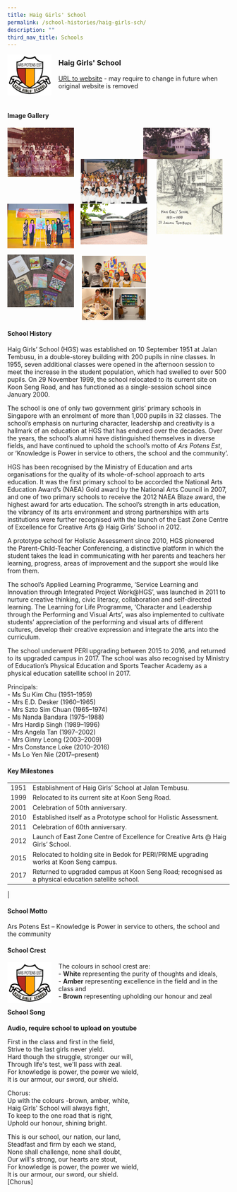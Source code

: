 ```yaml
---
title: Haig Girls' School
permalink: /school-histories/haig-girls-sch/
description: ""
third_nav_title: Schools
---
```

<img src="/images/haiggirls1.png" style="width:20%;margin-right:15px;" align = "left">

### **Haig Girls' School**
[URL to website](https://haiggirls.moe.edu.sg/) - may require to change in future when original website is removed

<br clear="left">

#### **Image Gallery**

<p><a href="https://staging.d1yxymztqoj7qn.amplifyapp.com/images/haiggirls2.jpg">  
<img src="/images/haiggirls2.jpg" style="width:30%;margin-right:15px;" align = "left">
</a></p>

<p><a href="https://staging.d1yxymztqoj7qn.amplifyapp.com/images/haiggirls4.jpg">  
<img src="/images/haiggirls4.jpg" style="width:30%;margin-right:45px;" align = "right">
</a></p>

<p><a href="https://staging.d1yxymztqoj7qn.amplifyapp.com/images/haiggirls3.jpg">  
<img src="/images/haiggirls3.jpg" style="width:30%;margin-right:15px;" align = "right">
</a></p>

<p><a href="https://staging.d1yxymztqoj7qn.amplifyapp.com/images/haiggirls5.jpg">  
<img src="/images/haiggirls5.jpg" style="width:30%;margin-right:15px;" align = "left">
</a></p>

<p><a href="https://staging.d1yxymztqoj7qn.amplifyapp.com/images/haiggirls6.jpg">  
<img src="/images/haiggirls6.jpg" style="width:30%;margin-right:15px;" align = "left">
</a></p>

<p><a href="https://staging.d1yxymztqoj7qn.amplifyapp.com/images/haiggirls7.jpg">  
<img src="/images/haiggirls7.jpg" style="width:30%;margin-right:15px;" align = "left">
</a></p>

<br clear="left">

<p><a href="https://staging.d1yxymztqoj7qn.amplifyapp.com/images/haiggirls8.jpeg">  
<img src="/images/haiggirls8.jpeg" style="width:30%;margin-right:15px;" align = "left">
</a></p>

<p><a href="https://staging.d1yxymztqoj7qn.amplifyapp.com/images/haiggirls9.jpg">  
<img src="/images/haiggirls9.jpg" style="width:30%;margin-right:15px;" align = "left">
</a></p>

<br clear="left">

#### **School History**
Haig Girls’ School (HGS) was established on 10 September 1951 at Jalan Tembusu, in a double-storey building with 200 pupils in nine classes. In 1955, seven additional classes were opened in the afternoon session to meet the increase in the student population, which had swelled to over 500 pupils. On 29 November 1999, the school relocated to its current site on Koon Seng Road, and has functioned as a single-session school since January 2000. 

The school is one of only two government girls’ primary schools in Singapore with an enrolment of more than 1,000 pupils in 32 classes. The school’s emphasis on nurturing character, leadership and creativity is a hallmark of an education at HGS that has endured over the decades. Over the years, the school’s alumni have distinguished themselves in diverse fields, and have continued to uphold the school’s motto of _Ars Potens Est_, or ‘Knowledge is Power in service to others, the school and the community’.

HGS has been recognised by the Ministry of Education and arts organisations for the quality of its whole-of-school approach to arts education. It was the first primary school to be accorded the National Arts Education Award’s (NAEA) Gold award by the National Arts Council in 2007, and one of two primary schools to receive the 2012 NAEA Blaze award, the highest award for arts education. The school’s strength in arts education, the vibrancy of its arts environment and strong partnerships with arts institutions were further recognised with the launch of the East Zone Centre of Excellence for Creative Arts @ Haig Girls’ School in 2012.

A prototype school for Holistic Assessment since 2010, HGS pioneered the Parent-Child-Teacher Conferencing, a distinctive platform in which the student takes the lead in communicating with her parents and teachers her learning, progress, areas of improvement and the support she would like from them. 

The school’s Applied Learning Programme, ‘Service Learning and Innovation through Integrated Project Work@HGS’, was launched in 2011 to nurture creative thinking, civic literacy, collaboration and self-directed learning. The Learning for Life Programme, ‘Character and Leadership through the Performing and Visual Arts’, was also implemented to cultivate students’ appreciation of the performing and visual arts of different cultures, develop their creative expression and integrate the arts into the curriculum.

The school underwent PERI upgrading between 2015 to 2016, and returned to its upgraded campus in 2017. The school was also recognised by Ministry of Education’s Physical Education and Sports Teacher Academy as a physical education satellite school in 2017.

Principals:<br>
\- Ms Su Kim Chu (1951–1959)<br>
\- Mrs E.D. Desker (1960–1965)<br>
\- Mrs Szto Sim Chuan (1965–1974)<br>
\- Ms Nanda Bandara (1975–1988)<br>
\- Mrs Hardip Singh (1989–1996)<br>
\- Mrs Angela Tan (1997–2002)<br>
\- Mrs Ginny Leong (2003–2009)<br>
\- Mrs Constance Loke (2010–2016)<br>
\- Ms Lo Yen Nie (2017–present)

#### **Key Milestones**

|  |  |
|:---:|---|
| 1951 | Establishment of Haig Girls’ School at Jalan Tembusu. |
| 1999 | Relocated to its current site at Koon Seng Road. |
| 2001 | Celebration of 50th anniversary. |
| 2010 | Established itself as a Prototype school for Holistic Assessment. |
| 2011 | Celebration of 60th anniversary. |
| 2012 | Launch of East Zone Centre of Excellence for Creative Arts @ Haig Girls’ School. |
| 2015 | Relocated to holding site in Bedok for PERI/PRIME upgrading works at Koon Seng campus. |
| 2017 | Returned to upgraded campus at Koon Seng Road; recognised as a physical education satellite school. |
|

#### **School Motto**
Ars Potens Est – Knowledge is Power in service to others, the school and the community

#### **School Crest**
<img src="/images/haiggirls1.png" style="width:20%;margin-right:15px;" align = "left">

The colours in school crest are:<br>
\- **White** representing the purity of thoughts and ideals,<br>
\- **Amber** representing excellence in the field and in the class and<br>
\- **Brown** representing upholding our honour and zeal

#### **School Song**
**Audio, require school to upload on youtube**

First in the class and first in the field,<br>
Strive to the last girls never yield.<br>
Hard though the struggle, stronger our will,<br>
Through life's test, we'll pass with zeal.<br>
For knowledge is power, the power we wield,<br>
It is our armour, our sword, our shield.

Chorus:<br>
Up with the colours -brown, amber, white,<br>
Haig Girls' School will always fight,<br>
To keep to the one road that is right,<br>
Uphold our honour, shining bright.

This is our school, our nation, our land,<br>
Steadfast and firm by each we stand,<br>
None shall challenge, none shall doubt,<br>
Our will's strong, our hearts are stout,<br>
For knowledge is power, the power we wield,<br>
It is our armour, our sword, our shield.<br>
\[Chorus\]